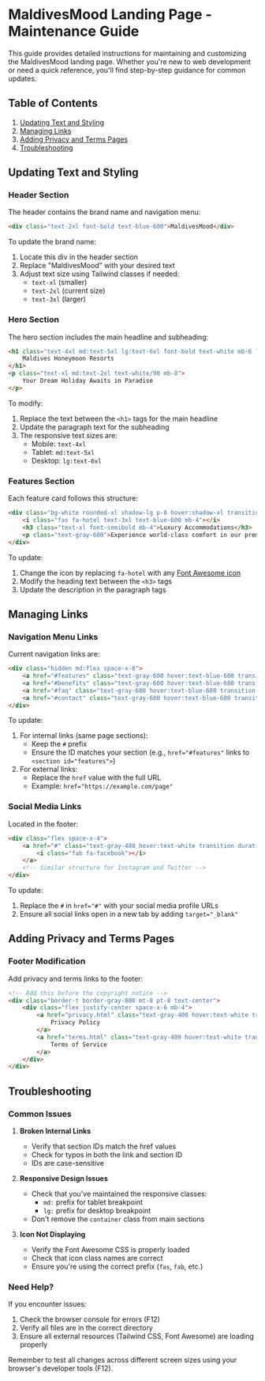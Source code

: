 # MaldivesMood Landing Page - Maintenance Guide

This guide provides detailed instructions for maintaining and customizing the MaldivesMood landing page. Whether you're new to web development or need a quick reference, you'll find step-by-step guidance for common updates.

## Table of Contents
1. [Updating Text and Styling](#updating-text-and-styling)
2. [Managing Links](#managing-links)
3. [Adding Privacy and Terms Pages](#adding-privacy-and-terms-pages)
4. [Troubleshooting](#troubleshooting)

## Updating Text and Styling

### Header Section
The header contains the brand name and navigation menu:
```html
<div class="text-2xl font-bold text-blue-600">MaldivesMood</div>
```
To update the brand name:
1. Locate this div in the header section
2. Replace "MaldivesMood" with your desired text
3. Adjust text size using Tailwind classes if needed:
   - `text-xl` (smaller)
   - `text-2xl` (current size)
   - `text-3xl` (larger)

### Hero Section
The hero section includes the main headline and subheading:
```html
<h1 class="text-4xl md:text-5xl lg:text-6xl font-bold text-white mb-6 leading-tight">
    Maldives Honeymoon Resorts
</h1>
<p class="text-xl md:text-2xl text-white/90 mb-8">
    Your Dream Holiday Awaits in Paradise
</p>
```
To modify:
1. Replace the text between the `<h1>` tags for the main headline
2. Update the paragraph text for the subheading
3. The responsive text sizes are:
   - Mobile: `text-4xl`
   - Tablet: `md:text-5xl`
   - Desktop: `lg:text-6xl`

### Features Section
Each feature card follows this structure:
```html
<div class="bg-white rounded-xl shadow-lg p-8 hover:shadow-xl transition duration-300">
    <i class="fas fa-hotel text-3xl text-blue-600 mb-4"></i>
    <h3 class="text-xl font-semibold mb-4">Luxury Accommodations</h3>
    <p class="text-gray-600">Experience world-class comfort in our premium overwater villas.</p>
</div>
```
To update:
1. Change the icon by replacing `fa-hotel` with any [Font Awesome icon](https://fontawesome.com/icons)
2. Modify the heading text between the `<h3>` tags
3. Update the description in the paragraph tags

## Managing Links

### Navigation Menu Links
Current navigation links are:
```html
<div class="hidden md:flex space-x-8">
    <a href="#features" class="text-gray-600 hover:text-blue-600 transition duration-300">Features</a>
    <a href="#benefits" class="text-gray-600 hover:text-blue-600 transition duration-300">Benefits</a>
    <a href="#faq" class="text-gray-600 hover:text-blue-600 transition duration-300">FAQ</a>
    <a href="#contact" class="text-gray-600 hover:text-blue-600 transition duration-300">Contact</a>
</div>
```
To update:
1. For internal links (same page sections):
   - Keep the `#` prefix
   - Ensure the ID matches your section (e.g., `href="#features"` links to `<section id="features">`)
2. For external links:
   - Replace the `href` value with the full URL
   - Example: `href="https://example.com/page"`

### Social Media Links
Located in the footer:
```html
<div class="flex space-x-4">
    <a href="#" class="text-gray-400 hover:text-white transition duration-300">
        <i class="fab fa-facebook"></i>
    </a>
    <!-- Similar structure for Instagram and Twitter -->
</div>
```
To update:
1. Replace the `#` in `href="#"` with your social media profile URLs
2. Ensure all social links open in a new tab by adding `target="_blank"`

## Adding Privacy and Terms Pages

### Footer Modification
Add privacy and terms links to the footer:
```html
<!-- Add this before the copyright notice -->
<div class="border-t border-gray-800 mt-8 pt-8 text-center">
    <div class="flex justify-center space-x-6 mb-4">
        <a href="privacy.html" class="text-gray-400 hover:text-white transition duration-300">
            Privacy Policy
        </a>
        <a href="terms.html" class="text-gray-400 hover:text-white transition duration-300">
            Terms of Service
        </a>
    </div>
</div>
```

## Troubleshooting

### Common Issues

1. **Broken Internal Links**
   - Verify that section IDs match the href values
   - Check for typos in both the link and section ID
   - IDs are case-sensitive

2. **Responsive Design Issues**
   - Check that you've maintained the responsive classes:
     - `md:` prefix for tablet breakpoint
     - `lg:` prefix for desktop breakpoint
   - Don't remove the `container` class from main sections

3. **Icon Not Displaying**
   - Verify the Font Awesome CSS is properly loaded
   - Check that icon class names are correct
   - Ensure you're using the correct prefix (`fas`, `fab`, etc.)

### Need Help?
If you encounter issues:
1. Check the browser console for errors (F12)
2. Verify all files are in the correct directory
3. Ensure all external resources (Tailwind CSS, Font Awesome) are loading properly

Remember to test all changes across different screen sizes using your browser's developer tools (F12).